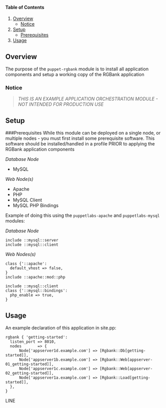 #### Table of Contents

1. [Overview](#overview)
    * [Notice](#notice)
2. [Setup](#setup)
    * [Prerequisites](#prerequisites)
3. [Usage](#usage)

## Overview

The purpose of the `puppet-rgbank` module is to install all application components and setup a working copy of the RGBank application

### Notice
>
> _THIS IS AN EXAMPLE APPLICATION ORCHESTRATION MODULE - NOT INTENDED FOR PRODUCTION USE_
>

## Setup
###Prerequisites
While this module can be deployed on a single node, or multiple nodes - you must first install some prerequisite software.  This software should be installed/handled in a profile PRIOR to applying the RGBank application components

_Database Node_
  - MySQL

_Web Node(s)_
  - Apache
  - PHP
  - MySQL Client
  - MySQL PHP Bindings

Example of doing this using the `puppetlabs-apache` and `puppetlabs-mysql` modules:

_Database Node_
```puppet
include ::mysql::server
include ::mysql::client
```

_Web Nodes(s)_
```puppet
class {'::apache':
  default_vhost => false,
}
include ::apache::mod::php

include ::mysql::client
class {'::mysql::bindings':
  php_enable => true,
}
```

## Usage
An example declaration of this application in site.pp:

```puppet
rgbank { 'getting-started':
  listen_port => 8010,
  nodes       => {
      Node['appserver1d.example.com'] => [Rgbank::Db[getting-started]],
      Node['appserver1b.example.com'] => [Rgbank::Web[appserver-01_getting-started]],
      Node['appserver1c.example.com'] => [Rgbank::Web[appserver-02_getting-started]],
      Node['appserver1a.example.com'] => [Rgbank::Load[getting-started]],
  },
}
```

LINE
